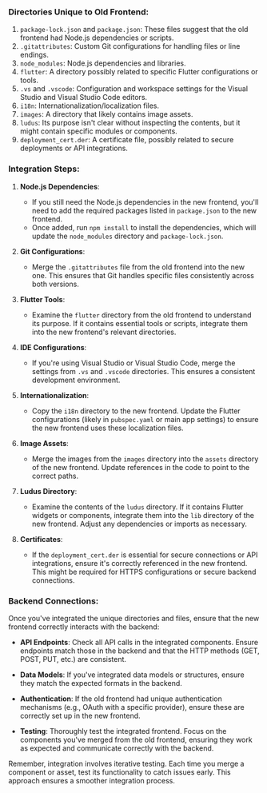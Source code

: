 ### Directories Unique to Old Frontend:

1. `package-lock.json` and `package.json`: These files suggest that the old frontend had Node.js dependencies or scripts.
2. `.gitattributes`: Custom Git configurations for handling files or line endings.
3. `node_modules`: Node.js dependencies and libraries.
4. `flutter`: A directory possibly related to specific Flutter configurations or tools.
5. `.vs` and `.vscode`: Configuration and workspace settings for the Visual Studio and Visual Studio Code editors.
6. `i18n`: Internationalization/localization files.
7. `images`: A directory that likely contains image assets.
8. `ludus`: Its purpose isn't clear without inspecting the contents, but it might contain specific modules or components.
9. `deployment_cert.der`: A certificate file, possibly related to secure deployments or API integrations.

### Integration Steps:

1. **Node.js Dependencies**:
    
    - If you still need the Node.js dependencies in the new frontend, you'll need to add the required packages listed in `package.json` to the new frontend.
    - Once added, run `npm install` to install the dependencies, which will update the `node_modules` directory and `package-lock.json`.
2. **Git Configurations**:
    
    - Merge the `.gitattributes` file from the old frontend into the new one. This ensures that Git handles specific files consistently across both versions.
3. **Flutter Tools**:
    
    - Examine the `flutter` directory from the old frontend to understand its purpose. If it contains essential tools or scripts, integrate them into the new frontend's relevant directories.
4. **IDE Configurations**:
    
    - If you're using Visual Studio or Visual Studio Code, merge the settings from `.vs` and `.vscode` directories. This ensures a consistent development environment.
5. **Internationalization**:
    
    - Copy the `i18n` directory to the new frontend. Update the Flutter configurations (likely in `pubspec.yaml` or main app settings) to ensure the new frontend uses these localization files.
6. **Image Assets**:
    
    - Merge the images from the `images` directory into the `assets` directory of the new frontend. Update references in the code to point to the correct paths.
7. **Ludus Directory**:
    
    - Examine the contents of the `ludus` directory. If it contains Flutter widgets or components, integrate them into the `lib` directory of the new frontend. Adjust any dependencies or imports as necessary.
8. **Certificates**:
    
    - If the `deployment_cert.der` is essential for secure connections or API integrations, ensure it's correctly referenced in the new frontend. This might be required for HTTPS configurations or secure backend connections.

### Backend Connections:

Once you've integrated the unique directories and files, ensure that the new frontend correctly interacts with the backend:

- **API Endpoints**: Check all API calls in the integrated components. Ensure endpoints match those in the backend and that the HTTP methods (GET, POST, PUT, etc.) are consistent.
    
- **Data Models**: If you've integrated data models or structures, ensure they match the expected formats in the backend.
    
- **Authentication**: If the old frontend had unique authentication mechanisms (e.g., OAuth with a specific provider), ensure these are correctly set up in the new frontend.
    
- **Testing**: Thoroughly test the integrated frontend. Focus on the components you've merged from the old frontend, ensuring they work as expected and communicate correctly with the backend.
    

Remember, integration involves iterative testing. Each time you merge a component or asset, test its functionality to catch issues early. This approach ensures a smoother integration process.